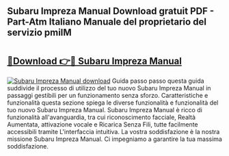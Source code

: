 ## Subaru Impreza Manual Download gratuit PDF - Part-Atm Italiano Manuale del proprietario del servizio pmiIM

# <h2><a href="http://dfbgpv.blite.top/?on=Subaru+Impreza+Manual">🔗Download 👉🔴 Subaru Impreza Manual</a></h2>

[![Subaru Impreza Manual download](https://i.imgur.com/lujVjoI.png)](http://dfbgpv.blite.top/?on=Subaru+Impreza+Manual)
Guida passo passo questa guida suddivide il processo di utilizzo del tuo nuovo Subaru Impreza Manual in passaggi gestibili per un funzionamento senza sforzo. Caratteristiche e funzionalità questa sezione spiega le diverse funzionalità e funzionalità del tuo nuovo Subaru Impreza Manual. Subaru Impreza Manual è ricco di funzionalità all'avanguardia, tra cui riconoscimento facciale, Realtà Aumentata, attivazione vocale e Ricarica Senza Fili, tutte facilmente accessibili tramite L'interfaccia intuitiva. La vostra soddisfazione è la nostra missione Subaru Impreza Manual. Ci impegniamo a garantire la tua massima soddisfazione.
